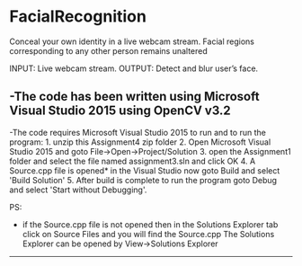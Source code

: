# FacialRecognition
Conceal your own identity in a live webcam stream. Facial regions corresponding to any other person remains unaltered

INPUT: Live webcam stream.
OUTPUT: Detect and blur user’s face.

-The code has been written using Microsoft Visual Studio 2015 using OpenCV v3.2
-------------------------------------------------------------------------------
-The code requires Microsoft Visual Studio 2015 to run and to run the program:
	1. unzip this Assignment4 zip folder
	2. Open Microsoft Visual Studio 2015 and goto File->Open->Project/Solution
	3. open the Assignment1 folder and select the file named assignment3.sln and click OK
	4. A Source.cpp file is opened* in the Visual Studio now goto Build and select 'Build Solution'
	5. After build is complete to run the program goto Debug and select 'Start without Debugging'.

PS:
* if the Source.cpp file is not opened then in the Solutions Explorer tab click on Source Files and you will find the Source.cpp
  The Solutions Explorer can be opened by View->Solutions Explorer
---------------------------------------------------------------------------------------
